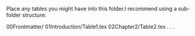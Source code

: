 Place any tables you might have into this folder.I recommend using a sub-folder structure:

00Frontmatter/
01Introduction/Table1.tex
02Chapter2/Table2.tex
.
.
.
 
